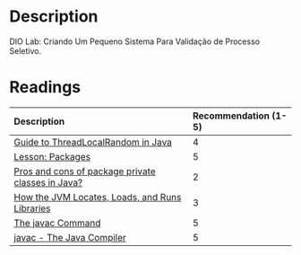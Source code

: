 # Description
DIO Lab: Criando Um Pequeno Sistema Para Validação de Processo Seletivo.

# Readings
| Description | Recommendation (1-5) |
| :---        | :---                 |
| [Guide to ThreadLocalRandom in Java](https://www.baeldung.com/java-thread-local-random) | 4 |
| [Lesson: Packages](https://docs.oracle.com/javase%2Ftutorial%2F/java/package/index.html) | 5 |
| [Pros and cons of package private classes in Java?](https://stackoverflow.com/q/6470556/16969525) | 2 |
| [How the JVM Locates, Loads, and Runs Libraries](https://blogs.oracle.com/javamagazine/post/how-the-jvm-locates-loads-and-runs-libraries) | 3 |
| [The javac Command](https://docs.oracle.com/en/java/javase/17/docs/specs/man/javac.html) | 5 |
| [javac - The Java Compiler](https://web.mit.edu/java_v1.1.6/www/tools/javac.html) | 5 |
